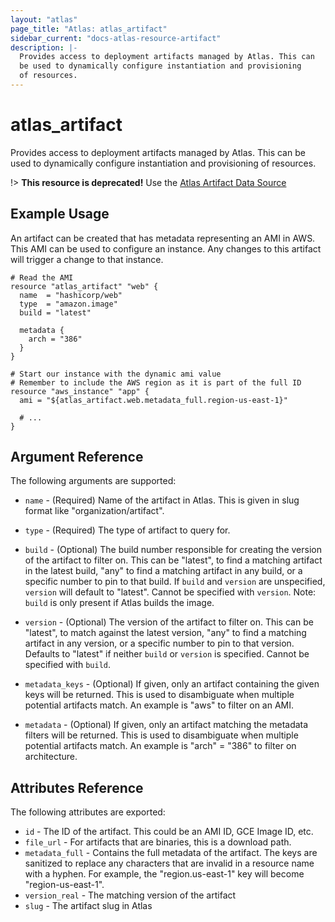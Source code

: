 ```yaml
---
layout: "atlas"
page_title: "Atlas: atlas_artifact"
sidebar_current: "docs-atlas-resource-artifact"
description: |-
  Provides access to deployment artifacts managed by Atlas. This can
  be used to dynamically configure instantiation and provisioning
  of resources.
---
```


# atlas_artifact

Provides access to deployment artifacts managed by Atlas. This can
be used to dynamically configure instantiation and provisioning
of resources.

!> **This resource is deprecated!** Use the
[Atlas Artifact Data Source](/docs/providers/atlas/d/artifact.html)

## Example Usage

An artifact can be created that has metadata representing
an AMI in AWS. This AMI can be used to configure an instance. Any changes
to this artifact will trigger a change to that instance.

```hcl
# Read the AMI
resource "atlas_artifact" "web" {
  name  = "hashicorp/web"
  type  = "amazon.image"
  build = "latest"

  metadata {
    arch = "386"
  }
}

# Start our instance with the dynamic ami value
# Remember to include the AWS region as it is part of the full ID
resource "aws_instance" "app" {
  ami = "${atlas_artifact.web.metadata_full.region-us-east-1}"

  # ...
}
```

## Argument Reference

The following arguments are supported:

* `name` - (Required) Name of the artifact in Atlas. This is given
  in slug format like "organization/artifact".

* `type` - (Required) The type of artifact to query for.

* `build` - (Optional) The build number responsible for creating
  the version of the artifact to filter on. This can be "latest",
  to find a matching artifact in the latest build, "any" to find a
  matching artifact in any build, or a specific number to pin to that
  build. If `build` and `version` are unspecified, `version` will default
  to "latest". Cannot be specified with `version`. Note: `build` is only
  present if Atlas builds the image.

* `version` - (Optional)  The version of the artifact to filter on. This can
  be "latest", to match against the latest version, "any" to find a matching artifact
  in any version, or a specific number to pin to that version. Defaults to
  "latest" if neither `build` or `version` is specified. Cannot be specified
  with `build`.

* `metadata_keys` - (Optional) If given, only an artifact containing
  the given keys will be returned. This is used to disambiguate when
  multiple potential artifacts match. An example is "aws" to filter
  on an AMI.

* `metadata` - (Optional) If given, only an artifact matching the
  metadata filters will be returned. This is used to disambiguate when
  multiple potential artifacts match. An example is "arch" = "386" to
  filter on architecture.


## Attributes Reference

The following attributes are exported:

* `id` - The ID of the artifact. This could be an AMI ID, GCE Image ID, etc.
* `file_url` - For artifacts that are binaries, this is a download path.
* `metadata_full` - Contains the full metadata of the artifact. The keys are sanitized
  to replace any characters that are invalid in a resource name with a hyphen.
  For example, the "region.us-east-1" key will become "region-us-east-1".
* `version_real` - The matching version of the artifact
* `slug` - The artifact slug in Atlas
